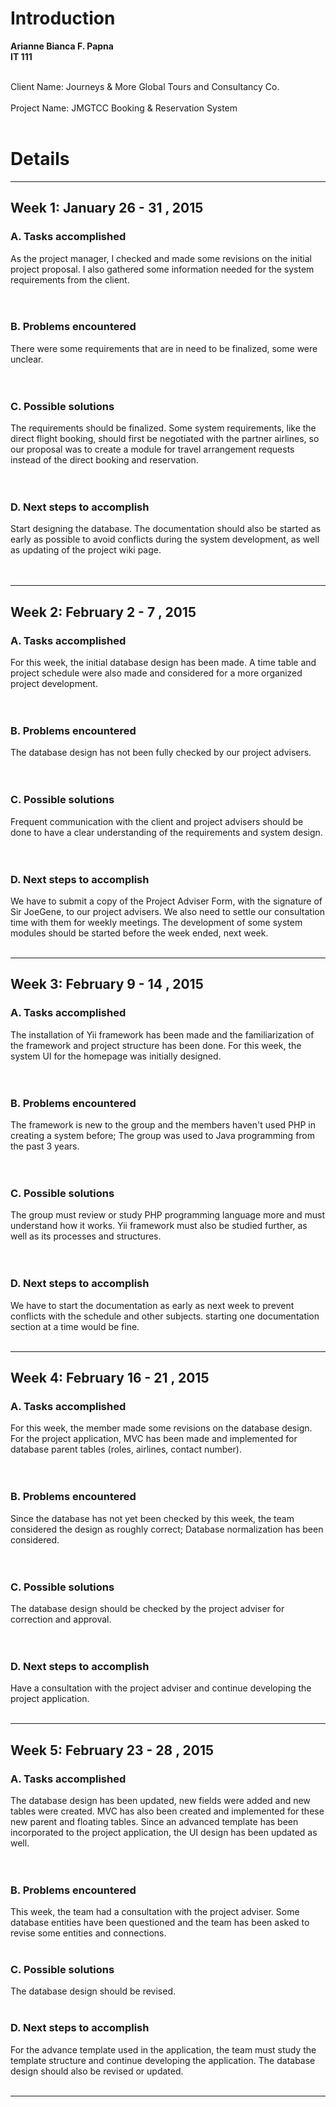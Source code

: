 # Introduction #

<b>Arianne Bianca F. Papna</b> <br>
<b>IT 111</b>

<br>Client Name: Journeys & More Global Tours and Consultancy Co.<br>
<br>Project Name: JMGTCC Booking & Reservation System<br>
<br>
<h1>Details</h1>
<hr />
<h2>Week 1: January 26 - 31 , 2015</h2>

<h3>A. Tasks accomplished</h3>

As the project manager, I checked and made some revisions on the initial project proposal. I also gathered some information needed for the system requirements from the client.<br>
<br>
<br>
<h3>B. Problems encountered</h3>

There were some requirements that are in need to be finalized, some were unclear.<br>
<br>
<br>
<h3>C. Possible solutions</h3>

The requirements should be finalized. Some system requirements, like the direct flight booking, should first be negotiated with the partner airlines, so our proposal was to create a module for travel arrangement requests instead of the direct booking and reservation.<br>
<br>
<br>
<h3>D. Next steps to accomplish</h3>

Start designing the database. The documentation should also be started as early as possible to avoid conflicts during the system development, as well as updating of the project wiki page.<br>
<br>
<br>
<hr />
<h2>Week 2: February 2 - 7 , 2015</h2>

<h3>A. Tasks accomplished</h3>

For this week, the initial database design has been made. A time table and project schedule were also made and considered for a more organized project development.<br>
<br>
<br>
<h3>B. Problems encountered</h3>

The database design has not been fully checked by our project advisers.<br>
<br>
<br>
<h3>C. Possible solutions</h3>

Frequent communication with the client and project advisers should be done to have a clear understanding of the requirements and system design.<br>
<br>
<br>
<h3>D. Next steps to accomplish</h3>

We have to submit a copy of the Project Adviser Form, with the signature of Sir JoeGene, to our project advisers. We also need to settle our consultation time with them for weekly meetings. The development of some system modules should be started before the week ended, next week.<br>
<br>
<hr />
<h2>Week 3: February 9 - 14 , 2015</h2>

<h3>A. Tasks accomplished</h3>

The installation of Yii framework has been made and the familiarization of the framework and project structure has been done. For this week, the system UI for the homepage was initially designed.<br>
<br>
<br>
<h3>B. Problems encountered</h3>

The framework is new to the group and the members haven't used PHP in creating a system before; The group was used to Java programming from the past 3 years.<br>
<br>
<br>
<h3>C. Possible solutions</h3>

The group must review or study PHP programming language more and must understand how it works. Yii framework must also be studied further, as well as its processes and structures.<br>
<br>
<br>
<h3>D. Next steps to accomplish</h3>

We have to start the documentation as early as next week to prevent conflicts with the schedule and other subjects. starting one documentation section at a time would be fine.<br>
<br>
<hr />
<h2>Week 4: February 16 - 21 , 2015</h2>

<h3>A. Tasks accomplished</h3>

For this week, the member made some revisions on the database design. For the project application, MVC has been made and implemented for database parent tables (roles, airlines, contact number).<br>
<br>
<br>
<h3>B. Problems encountered</h3>

Since the database has not yet been checked by this week, the team considered the design as roughly correct; Database normalization has been considered.<br>
<br>
<br>
<h3>C. Possible solutions</h3>

The database design should be checked by the project adviser for correction and approval.<br>
<br>
<br>
<h3>D. Next steps to accomplish</h3>

Have a consultation with the project adviser and continue developing the project application.<br>
<br>
<hr />
<h2>Week 5: February 23 - 28 , 2015</h2>

<h3>A. Tasks accomplished</h3>

The database design has been updated, new fields were added and new tables were created. MVC has also been created and implemented for these new parent and floating tables. Since an advanced template has been incorporated to the project application, the UI design has been updated as well.<br>
<br>
<br>
<h3>B. Problems encountered</h3>

This week, the team had a consultation with the project adviser. Some database entities have been questioned and the team has been asked to revise some entities and connections.<br>
<br>
<h3>C. Possible solutions</h3>

The database design should be revised.<br>
<br>
<h3>D. Next steps to accomplish</h3>

For the advance template used in the application, the team must study the template structure and continue developing the application. The database design should also be revised or updated.<br>
<br>
<hr />